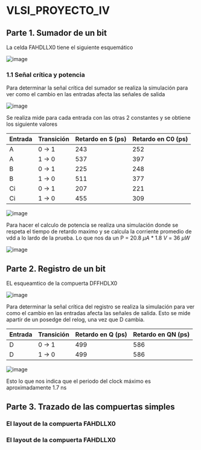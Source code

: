 # VLSI_PROYECTO_IV
## Parte 1. Sumador de un bit
La celda FAHDLLX0 tiene el siguiente esquemático

![image](https://github.com/user-attachments/assets/3c9c347e-7ee5-421a-acb8-47d122e7f2a4)

### 1.1 Señal crítica y potencia
Para determinar la señal crítica del sumador se realiza la simulación para ver como el cambio en las entradas afecta las señales de salida

![image](https://github.com/user-attachments/assets/b65bd10f-5857-4e10-a600-4319a9f0a4c0)

Se realiza mide para cada entrada con las otras 2 constantes y se obtiene los siguiente valores

| Entrada | Transición | Retardo en S (ps)| Retardo en C0 (ps)|
|---------|------------|------------------|-------------------|
| A       | 0 → 1      | 243              | 252               |
| A       | 1 → 0      | 537              | 397               |
| B       | 0 → 1      | 225              | 248               |
| B       | 1 → 0      | 511              | 377               |
| Ci      | 0 → 1      | 207              | 221               |
| Ci      | 1 → 0      | 455              | 309               |

![image](https://github.com/user-attachments/assets/469e101b-c3f5-4f93-ae5f-f9e7a11eade3)

Para hacer el calculo de potencia se realiza una simulación donde se respeta el tiempo de retardo maximo y se calcula la corriente promedio de vdd a lo lardo de la prueba.
Lo que nos da un P = 20.8 $\mu A$ * 1.8 $V$ = 36 $\mu W$

![image](https://github.com/user-attachments/assets/c8fb99a7-d4e6-490f-9b8d-d1d45bbf992c)

## Parte 2. Registro de un bit

EL esqueamtico de la compuerta DFFHDLX0 

![image](https://github.com/user-attachments/assets/8d7ecdf3-bf42-4e46-8749-6c73cbd4d013)


Para determinar la señal crítica del registro se realiza la simulación para ver como el cambio en las entradas afecta las señales de salida. Esto se mide apartir de un posedge del relog, una vez que D cambia.

| Entrada | Transición | Retardo en Q (ps)| Retardo en QN (ps)|
|---------|------------|------------------|-------------------|
| D       | 0 → 1      | 499              | 586               |
| D       | 1 → 0      | 499              | 586               |

![image](https://github.com/user-attachments/assets/1968556a-4b12-4312-93bf-8854c8740f81)

Esto lo que nos indica que el periodo del clock máximo es aproximadamente 1.7 ns

## Parte 3. Trazado de las compuertas simples

### El layout de la compuerta FAHDLLX0


### El layout de la compuerta FAHDLLX0

